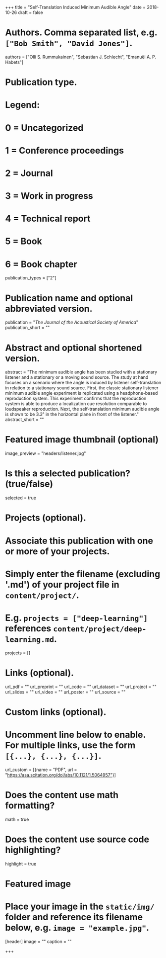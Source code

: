 +++
title = "Self-Translation Induced Minimum Audible Angle"
date = 2018-10-26
draft = false

# Authors. Comma separated list, e.g. `["Bob Smith", "David Jones"]`.
authors = ["Olli S. Rummukainen", "Sebastian J. Schlecht", "Emanuël A. P. Habets"]

# Publication type.
# Legend:
# 0 = Uncategorized
# 1 = Conference proceedings
# 2 = Journal
# 3 = Work in progress
# 4 = Technical report
# 5 = Book
# 6 = Book chapter
publication_types = ["2"]

# Publication name and optional abbreviated version.
publication = "*The Journal of the Acoustical Society of America*"
publication_short = ""

# Abstract and optional shortened version.
abstract = "The minimum audible angle has been studied with a stationary listener and a stationary or a moving sound source. The study at hand focuses on a scenario where the angle is induced by listener self-translation in relation to a stationary sound source. First, the classic stationary listener minimum audible angle experiment is replicated using a headphone-based reproduction system. This experiment confirms that the reproduction system is able to produce a localization cue resolution comparable to loudspeaker reproduction. Next, the self-translation minimum audible angle is shown to be 3.3° in the horizontal plane in front of the listener."
abstract_short = ""

# Featured image thumbnail (optional)
image_preview = "headers/listener.jpg"

# Is this a selected publication? (true/false)
selected = true

# Projects (optional).
#   Associate this publication with one or more of your projects.
#   Simply enter the filename (excluding '.md') of your project file in `content/project/`.
#   E.g. `projects = ["deep-learning"]` references `content/project/deep-learning.md`.
projects = []

# Links (optional).
url_pdf = ""
url_preprint = ""
url_code = ""
url_dataset = ""
url_project = ""
url_slides = ""
url_video = ""
url_poster = ""
url_source = ""

# Custom links (optional).
#   Uncomment line below to enable. For multiple links, use the form `[{...}, {...}, {...}]`.
url_custom = [{name = "PDF", url = "https://asa.scitation.org/doi/abs/10.1121/1.5064957"}]

# Does the content use math formatting?
math = true

# Does the content use source code highlighting?
highlight = true

# Featured image
# Place your image in the `static/img/` folder and reference its filename below, e.g. `image = "example.jpg"`.
[header]
image = ""
caption = ""

+++
